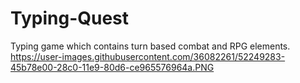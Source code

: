 # Typing-Quest
Typing game which contains turn based combat and RPG elements.
https://user-images.githubusercontent.com/36082261/52249283-45b78e00-28c0-11e9-80d6-ce965576964a.PNG
